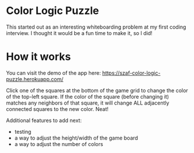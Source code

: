 # Color Logic Puzzle

This started out as an interesting whiteboarding problem at my first coding interview. I thought it would be a fun time to make it, so I did!

# How it works

You can visit the demo of the app here: https://szaf-color-logic-puzzle.herokuapp.com/

Click one of the squares at the bottom of the game grid to change the color of the top-left square. If the color of the square (before changing it) matches any neighbors of that square, it will change ALL adjacently connected squares to the new color. Neat!

Additional features to add next:

* testing
* a way to adjust the height/width of the game board
* a way to adjust the number of colors
